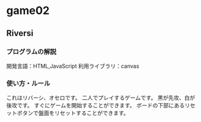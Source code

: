 # game02

## Riversi

### プログラムの解説
開発言語：HTML,JavaScript
利用ライブラリ：canvas

### 使い方・ルール
これはリバーシ、オセロです。
二人でプレイするゲームです。
黒が先攻、白が後攻です。
すぐにゲームを開始することができます。
ボードの下部にあるリセットボタンで盤面をリセットすることができます。
